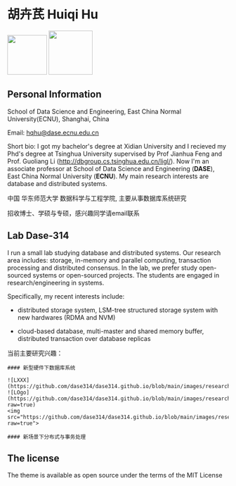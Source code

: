 # 胡卉芪 Huiqi Hu

<img width="90px" src="https://github.com/dase314/dase314.github.io/blob/main/images/dase_logo.PNG?raw=true">
<img width="100px" src="https://github.com/dase314/dase314.github.io/blob/main/images/sch_logo.PNG?raw=true">


##  Personal Information



School of Data Science and Engineering, East China Normal University(ECNU), Shanghai, China

Email: hqhu@dase.ecnu.edu.cn

Short bio: I got my bachelor's degree at Xidian University and I recieved my Phd's degree at Tsinghua University supervised by Prof Jianhua Feng and Prof. Guoliang Li (<http://dbgroup.cs.tsinghua.edu.cn/ligl/>). Now I'm an associate professor at School of Data Science and Engineering (**DASE**), East China Normal University (**ECNU**). My main research interests are database and distributed systems.

中国 华东师范大学 数据科学与工程学院,  主要从事数据库系统研究

招收博士、学硕与专硕，感兴趣同学请email联系

##  Lab Dase-314 


I run a small lab studying database and distributed systems. Our research area includes: storage, in-memory and parallel computing,  transaction processing and distributed consensus. In the lab, we prefer study open-sourced systems or open-sourced projects. The students are engaged in research/engineering in systems.

Specifically, my recent interests include:

* distributed storage system, LSM-tree structured storage system with new hardwares (RDMA and NVM)

* cloud-based database, multi-master and shared memory buffer, distributed transaction over database replicas

当前主要研究兴趣：
```warning
#### 新型硬件下数据库系统

![LXXX](https://github.com/dase314/dase314.github.io/blob/main/images/research_a.PNG)
![LOgo](https://github.com/dase314/dase314.github.io/blob/main/images/research_a.PNG?raw=true)
<img src="https://github.com/dase314/dase314.github.io/blob/main/images/research_a.PNG?raw=true">

```
```warning
#### 新场景下分布式与事务处理
```



## The license

The theme is available as open source under the terms of the MIT License
